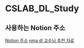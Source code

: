 # CSLAB_DL_Study

## 사용하는 Notion 주소
[Notion 주소](https://www.notion.so/CS-LAB-6b8100b0f1884e7b9ab6f6f6fb6fcc79)
[nma dl 교수님 추천 자료](https://deeplearning.neuromatch.io/tutorials/W1D1_BasicsAndPytorch/student/W1D1_Tutorial1.html)